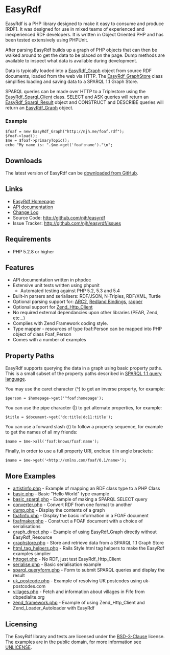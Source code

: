 EasyRdf
=======
EasyRdf is a PHP library designed to make it easy to consume and produce [RDF].
It was designed for use in mixed teams of experienced and inexperienced RDF
developers. It is written in Object Oriented PHP and has been tested
extensively using PHPUnit.

After parsing EasyRdf builds up a graph of PHP objects that can then be walked
around to get the data to be placed on the page. Dump methods are available to
inspect what data is available during development.

Data is typically loaded into a [EasyRdf_Graph] object from source RDF
documents, loaded from the web via HTTP. The [EasyRdf_GraphStore] class
simplifies loading and saving data to a SPARQL 1.1 Graph Store.

SPARQL queries can be made over HTTP to a Triplestore using the
[EasyRdf_Sparql_Client] class. SELECT and ASK queries will return an
[EasyRdf_Sparql_Result] object and CONSTRUCT and DESCRIBE queries will return
an [EasyRdf_Graph] object.

### Example ###

    $foaf = new EasyRdf_Graph("http://njh.me/foaf.rdf");
    $foaf->load();
    $me = $foaf->primaryTopic();
    echo "My name is: ".$me->get('foaf:name')."\n";


Downloads
---------

The latest version of EasyRdf can be [downloaded from GitHub].


Links
-----

* [EasyRdf Homepage](http://www.aelius.com/njh/easyrdf/)
* [API documentation](http://www.aelius.com/njh/easyrdf/docs/)
* [Change Log](http://github.com/njh/easyrdf/blob/master/CHANGELOG.md)
* Source Code: <http://github.com/njh/easyrdf>
* Issue Tracker: <http://github.com/njh/easyrdf/issues>


Requirements
------------

* PHP 5.2.8 or higher


Features
--------

* API documentation written in phpdoc
* Extensive unit tests written using phpunit
  * Automated testing against PHP 5.2, 5.3 and 5.4
* Built-in parsers and serialisers: RDF/JSON, N-Triples, RDF/XML, Turtle
* Optional parsing support for: [ARC2], [Redland Bindings], [rapper]
* Optional support for [Zend_Http_Client]
* No required external dependancies upon other libraries (PEAR, Zend, etc...)
* Complies with Zend Framework coding style.
* Type mapper - resources of type foaf:Person can be mapped into PHP object of class Foaf_Person
* Comes with a number of examples


Property Paths
--------------

EasyRdf supports querying the data in a graph using basic property paths.
This is a small subset of the property paths described in [SPARQL 1.1 query language].


You may use the caret character (^) to get an inverse property, for example:

    $person = $homepage->get('^foaf:homepage');

You can use the pipe character (|) to get alternate properties, for example:

    $title = $document->get('dc:title|dc11:title');
    
You can use a forward slash (/) to follow a property sequence, for example to get 
the names of all my friends:

    $name = $me->all('foaf:knows/foaf:name');

Finally, in order to use a full property URI, enclose it in angle brackets:

    $name = $me->get('<http://xmlns.com/foaf/0.1/name>');


More Examples
-------------

* [artistinfo.php](https://github.com/njh/easyrdf/blob/master/examples/artistinfo.php#slider) - Example of mapping an RDF class type to a PHP Class
* [basic.php](https://github.com/njh/easyrdf/blob/master/examples/basic.php#slider) - Basic "Hello World" type example
* [basic_sparql.php](https://github.com/njh/easyrdf/blob/master/examples/basic_sparql.php#slider) - Example of making a SPARQL SELECT query
* [converter.php](https://github.com/njh/easyrdf/blob/master/examples/converter.php#slider) - Convert RDF from one format to another
* [dump.php](https://github.com/njh/easyrdf/blob/master/examples/dump.php#slider) - Display the contents of a graph
* [foafinfo.php](https://github.com/njh/easyrdf/blob/master/examples/foafinfo.php#slider) - Display the basic information in a FOAF document
* [foafmaker.php](https://github.com/njh/easyrdf/blob/master/examples/foafmaker.php#slider) - Construct a FOAF document with a choice of serialisations
* [graph_direct.php](https://github.com/njh/easyrdf/blob/master/examples/graph_direct.php#slider) - Example of using EasyRdf_Graph directly without EasyRdf_Resource
* [graphstore.php](https://github.com/njh/easyrdf/blob/master/examples/graphstore.php#slider) - Store and retrieve data from a SPARQL 1.1 Graph Store
* [html_tag_helpers.php](https://github.com/njh/easyrdf/blob/master/examples/html_tag_helpers.php#slider) - Rails Style html tag helpers to make the EasyRdf examples simplier
* [httpget.php](https://github.com/njh/easyrdf/blob/master/examples/httpget.php#slider) - No RDF, just test EasyRdf_Http_Client
* [serialise.php](https://github.com/njh/easyrdf/blob/master/examples/serialise.php#slider) - Basic serialisation example
* [sparql_queryform.php](https://github.com/njh/easyrdf/blob/master/examples/sparql_queryform.php#slider) - Form to submit SPARQL queries and display the result
* [uk_postcode.php](https://github.com/njh/easyrdf/blob/master/examples/uk_postcode.php#slider) - Example of resolving UK postcodes using uk-postcodes.com
* [villages.php](https://github.com/njh/easyrdf/blob/master/examples/villages.php#slider) - Fetch and information about villages in Fife from dbpedialite.org
* [zend_framework.php](https://github.com/njh/easyrdf/blob/master/examples/zend_framework.php#slider) - Example of using Zend_Http_Client and Zend_Loader_Autoloader with EasyRdf


Licensing
---------

The EasyRdf library and tests are licensed under the [BSD-3-Clause] license.
The examples are in the public domain, for more information see [UNLICENSE].


[EasyRdf_Graph]:http://www.aelius.com/njh/easyrdf/docs/EasyRdf/EasyRdf_Graph.html
[EasyRdf_GraphStore]:http://www.aelius.com/njh/easyrdf/docs/EasyRdf/EasyRdf_GraphStore.html
[EasyRdf_Sparql_Client]:http://www.aelius.com/njh/easyrdf/docs/EasyRdf/EasyRdf_Sparql_Client.html
[EasyRdf_Sparql_Result]:http://www.aelius.com/njh/easyrdf/docs/EasyRdf/EasyRdf_Sparql_Result.html

[ARC2]:http://github.com/semsol/arc2/
[BSD-3-Clause]:http://www.opensource.org/licenses/BSD-3-Clause
[Redland Bindings]:http://librdf.org/bindings/
[rapper]:http://librdf.org/raptor/rapper.html
[UNLICENSE]:http://unlicense.org/
[Zend_Http_Client]:http://framework.zend.com/manual/en/zend.http.client.html
[downloaded from github]:https://github.com/njh/easyrdf/downloads
[SPARQL 1.1 query language]:http://www.w3.org/TR/sparql11-query/
